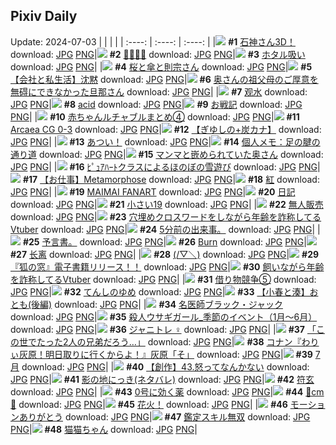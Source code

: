 ## Pixiv Daily
Update: 2024-07-03
|      |      |      |
| :----: | :----: | :----: |
|![](https://pixiv.microyu.workers.dev/c/240x480/img-master/img/2024/07/01/00/00/57/120131650_p0_master1200.jpg) **#1** [石神さん3D！](https://www.pixiv.net/artworks/120131650) download: [JPG](https://pixiv.microyu.workers.dev/img-original/img/2024/07/01/00/00/57/120131650_p0.jpg) [PNG](https://pixiv.microyu.workers.dev/img-original/img/2024/07/01/00/00/57/120131650_p0.png)|![](https://pixiv.microyu.workers.dev/c/240x480/img-master/img/2024/07/01/10/24/14/120142155_p0_master1200.jpg) **#2** [👙👙👙👙](https://www.pixiv.net/artworks/120142155) download: [JPG](https://pixiv.microyu.workers.dev/img-original/img/2024/07/01/10/24/14/120142155_p0.jpg) [PNG](https://pixiv.microyu.workers.dev/img-original/img/2024/07/01/10/24/14/120142155_p0.png)|![](https://pixiv.microyu.workers.dev/c/240x480/img-master/img/2024/07/01/00/37/01/120133501_p0_master1200.jpg) **#3** [ホタル吸い](https://www.pixiv.net/artworks/120133501) download: [JPG](https://pixiv.microyu.workers.dev/img-original/img/2024/07/01/00/37/01/120133501_p0.jpg) [PNG](https://pixiv.microyu.workers.dev/img-original/img/2024/07/01/00/37/01/120133501_p0.png)|
|![](https://pixiv.microyu.workers.dev/c/240x480/img-master/img/2024/07/02/00/00/50/120161541_p0_master1200.jpg) **#4** [桜と傘と則宗さん](https://www.pixiv.net/artworks/120161541) download: [JPG](https://pixiv.microyu.workers.dev/img-original/img/2024/07/02/00/00/50/120161541_p0.jpg) [PNG](https://pixiv.microyu.workers.dev/img-original/img/2024/07/02/00/00/50/120161541_p0.png)|![](https://pixiv.microyu.workers.dev/c/240x480/img-master/img/2024/07/02/11/59/55/120172055_p0_master1200.jpg) **#5** [【会社と私生活】沈黙](https://www.pixiv.net/artworks/120172055) download: [JPG](https://pixiv.microyu.workers.dev/img-original/img/2024/07/02/11/59/55/120172055_p0.jpg) [PNG](https://pixiv.microyu.workers.dev/img-original/img/2024/07/02/11/59/55/120172055_p0.png)|![](https://pixiv.microyu.workers.dev/c/240x480/img-master/img/2024/07/01/00/06/30/120132132_p0_master1200.jpg) **#6** [奥さんの祖父母のご厚意を無碍にできなかった旦那さん](https://www.pixiv.net/artworks/120132132) download: [JPG](https://pixiv.microyu.workers.dev/img-original/img/2024/07/01/00/06/30/120132132_p0.jpg) [PNG](https://pixiv.microyu.workers.dev/img-original/img/2024/07/01/00/06/30/120132132_p0.png)|
|![](https://pixiv.microyu.workers.dev/c/240x480/img-master/img/2024/07/01/00/01/41/120131758_p0_master1200.jpg) **#7** [观水](https://www.pixiv.net/artworks/120131758) download: [JPG](https://pixiv.microyu.workers.dev/img-original/img/2024/07/01/00/01/41/120131758_p0.jpg) [PNG](https://pixiv.microyu.workers.dev/img-original/img/2024/07/01/00/01/41/120131758_p0.png)|![](https://pixiv.microyu.workers.dev/c/240x480/img-master/img/2024/07/01/00/01/19/120131711_p0_master1200.jpg) **#8** [acid](https://www.pixiv.net/artworks/120131711) download: [JPG](https://pixiv.microyu.workers.dev/img-original/img/2024/07/01/00/01/19/120131711_p0.jpg) [PNG](https://pixiv.microyu.workers.dev/img-original/img/2024/07/01/00/01/19/120131711_p0.png)|![](https://pixiv.microyu.workers.dev/c/240x480/img-master/img/2024/07/02/19/31/39/120179967_p0_master1200.jpg) **#9** [お戦記](https://www.pixiv.net/artworks/120179967) download: [JPG](https://pixiv.microyu.workers.dev/img-original/img/2024/07/02/19/31/39/120179967_p0.jpg) [PNG](https://pixiv.microyu.workers.dev/img-original/img/2024/07/02/19/31/39/120179967_p0.png)|
|![](https://pixiv.microyu.workers.dev/c/240x480/img-master/img/2024/07/01/22/55/31/120159043_p0_master1200.jpg) **#10** [赤ちゃんルチャブルまとめ④](https://www.pixiv.net/artworks/120159043) download: [JPG](https://pixiv.microyu.workers.dev/img-original/img/2024/07/01/22/55/31/120159043_p0.jpg) [PNG](https://pixiv.microyu.workers.dev/img-original/img/2024/07/01/22/55/31/120159043_p0.png)|![](https://pixiv.microyu.workers.dev/c/240x480/img-master/img/2024/07/01/15/45/56/120147109_p0_master1200.jpg) **#11** [Arcaea CG 0-3](https://www.pixiv.net/artworks/120147109) download: [JPG](https://pixiv.microyu.workers.dev/img-original/img/2024/07/01/15/45/56/120147109_p0.jpg) [PNG](https://pixiv.microyu.workers.dev/img-original/img/2024/07/01/15/45/56/120147109_p0.png)|![](https://pixiv.microyu.workers.dev/c/240x480/img-master/img/2024/07/01/00/01/52/120131780_p0_master1200.jpg) **#12** [【ぎゆしの+炭カナ】](https://www.pixiv.net/artworks/120131780) download: [JPG](https://pixiv.microyu.workers.dev/img-original/img/2024/07/01/00/01/52/120131780_p0.jpg) [PNG](https://pixiv.microyu.workers.dev/img-original/img/2024/07/01/00/01/52/120131780_p0.png)|
|![](https://pixiv.microyu.workers.dev/c/240x480/img-master/img/2024/07/01/00/32/36/120133320_p0_master1200.jpg) **#13** [あつい！](https://www.pixiv.net/artworks/120133320) download: [JPG](https://pixiv.microyu.workers.dev/img-original/img/2024/07/01/00/32/36/120133320_p0.jpg) [PNG](https://pixiv.microyu.workers.dev/img-original/img/2024/07/01/00/32/36/120133320_p0.png)|![](https://pixiv.microyu.workers.dev/c/240x480/img-master/img/2024/07/02/06/00/10/120167698_p0_master1200.jpg) **#14** [個人メモ：足の腱の通り道](https://www.pixiv.net/artworks/120167698) download: [JPG](https://pixiv.microyu.workers.dev/img-original/img/2024/07/02/06/00/10/120167698_p0.jpg) [PNG](https://pixiv.microyu.workers.dev/img-original/img/2024/07/02/06/00/10/120167698_p0.png)|![](https://pixiv.microyu.workers.dev/c/240x480/img-master/img/2024/07/02/00/05/24/120161909_p0_master1200.jpg) **#15** [マンマと嵌められていた奥さん](https://www.pixiv.net/artworks/120161909) download: [JPG](https://pixiv.microyu.workers.dev/img-original/img/2024/07/02/00/05/24/120161909_p0.jpg) [PNG](https://pixiv.microyu.workers.dev/img-original/img/2024/07/02/00/05/24/120161909_p0.png)|
|![](https://pixiv.microyu.workers.dev/c/240x480/img-master/img/2024/07/02/17/34/51/120177259_p0_master1200.jpg) **#16** [ﾋﾟｭｱﾊｰﾄクラスによるほのぼの雪遊び](https://www.pixiv.net/artworks/120177259) download: [JPG](https://pixiv.microyu.workers.dev/img-original/img/2024/07/02/17/34/51/120177259_p0.jpg) [PNG](https://pixiv.microyu.workers.dev/img-original/img/2024/07/02/17/34/51/120177259_p0.png)|![](https://pixiv.microyu.workers.dev/c/240x480/img-master/img/2024/07/01/00/24/42/120132963_p0_master1200.jpg) **#17** [【お仕事】Metamorphose](https://www.pixiv.net/artworks/120132963) download: [JPG](https://pixiv.microyu.workers.dev/img-original/img/2024/07/01/00/24/42/120132963_p0.jpg) [PNG](https://pixiv.microyu.workers.dev/img-original/img/2024/07/01/00/24/42/120132963_p0.png)|![](https://pixiv.microyu.workers.dev/c/240x480/img-master/img/2024/07/01/00/01/37/120131750_p0_master1200.jpg) **#18** [紅](https://www.pixiv.net/artworks/120131750) download: [JPG](https://pixiv.microyu.workers.dev/img-original/img/2024/07/01/00/01/37/120131750_p0.jpg) [PNG](https://pixiv.microyu.workers.dev/img-original/img/2024/07/01/00/01/37/120131750_p0.png)|
|![](https://pixiv.microyu.workers.dev/c/240x480/img-master/img/2024/07/01/15/48/31/120147159_p0_master1200.jpg) **#19** [MAIMAI FANART](https://www.pixiv.net/artworks/120147159) download: [JPG](https://pixiv.microyu.workers.dev/img-original/img/2024/07/01/15/48/31/120147159_p0.jpg) [PNG](https://pixiv.microyu.workers.dev/img-original/img/2024/07/01/15/48/31/120147159_p0.png)|![](https://pixiv.microyu.workers.dev/c/240x480/img-master/img/2024/07/01/19/29/54/120152233_p0_master1200.jpg) **#20** [日記](https://www.pixiv.net/artworks/120152233) download: [JPG](https://pixiv.microyu.workers.dev/img-original/img/2024/07/01/19/29/54/120152233_p0.jpg) [PNG](https://pixiv.microyu.workers.dev/img-original/img/2024/07/01/19/29/54/120152233_p0.png)|![](https://pixiv.microyu.workers.dev/c/240x480/img-master/img/2024/07/01/10/44/53/120142442_p0_master1200.jpg) **#21** [小さい19](https://www.pixiv.net/artworks/120142442) download: [JPG](https://pixiv.microyu.workers.dev/img-original/img/2024/07/01/10/44/53/120142442_p0.jpg) [PNG](https://pixiv.microyu.workers.dev/img-original/img/2024/07/01/10/44/53/120142442_p0.png)|
|![](https://pixiv.microyu.workers.dev/c/240x480/img-master/img/2024/07/02/00/03/20/120161776_p0_master1200.jpg) **#22** [無人販売](https://www.pixiv.net/artworks/120161776) download: [JPG](https://pixiv.microyu.workers.dev/img-original/img/2024/07/02/00/03/20/120161776_p0.jpg) [PNG](https://pixiv.microyu.workers.dev/img-original/img/2024/07/02/00/03/20/120161776_p0.png)|![](https://pixiv.microyu.workers.dev/c/240x480/img-master/img/2024/07/01/20/03/59/120153188_p0_master1200.jpg) **#23** [穴埋めクロスワードをしながら年齢を詐称してるVtuber](https://www.pixiv.net/artworks/120153188) download: [JPG](https://pixiv.microyu.workers.dev/img-original/img/2024/07/01/20/03/59/120153188_p0.jpg) [PNG](https://pixiv.microyu.workers.dev/img-original/img/2024/07/01/20/03/59/120153188_p0.png)|![](https://pixiv.microyu.workers.dev/c/240x480/img-master/img/2024/07/01/19/32/22/120152326_p0_master1200.jpg) **#24** [5分前の出来事。](https://www.pixiv.net/artworks/120152326) download: [JPG](https://pixiv.microyu.workers.dev/img-original/img/2024/07/01/19/32/22/120152326_p0.jpg) [PNG](https://pixiv.microyu.workers.dev/img-original/img/2024/07/01/19/32/22/120152326_p0.png)|
|![](https://pixiv.microyu.workers.dev/c/240x480/img-master/img/2024/07/01/06/54/33/120139421_p0_master1200.jpg) **#25** [予言書。](https://www.pixiv.net/artworks/120139421) download: [JPG](https://pixiv.microyu.workers.dev/img-original/img/2024/07/01/06/54/33/120139421_p0.jpg) [PNG](https://pixiv.microyu.workers.dev/img-original/img/2024/07/01/06/54/33/120139421_p0.png)|![](https://pixiv.microyu.workers.dev/c/240x480/img-master/img/2024/07/02/00/00/40/120161516_p0_master1200.jpg) **#26** [Burn](https://www.pixiv.net/artworks/120161516) download: [JPG](https://pixiv.microyu.workers.dev/img-original/img/2024/07/02/00/00/40/120161516_p0.jpg) [PNG](https://pixiv.microyu.workers.dev/img-original/img/2024/07/02/00/00/40/120161516_p0.png)|![](https://pixiv.microyu.workers.dev/c/240x480/img-master/img/2024/07/01/03/05/36/120136882_p0_master1200.jpg) **#27** [长离](https://www.pixiv.net/artworks/120136882) download: [JPG](https://pixiv.microyu.workers.dev/img-original/img/2024/07/01/03/05/36/120136882_p0.jpg) [PNG](https://pixiv.microyu.workers.dev/img-original/img/2024/07/01/03/05/36/120136882_p0.png)|
|![](https://pixiv.microyu.workers.dev/c/240x480/img-master/img/2024/07/01/16/41/48/120148138_p0_master1200.jpg) **#28** [(/▽＼)](https://www.pixiv.net/artworks/120148138) download: [JPG](https://pixiv.microyu.workers.dev/img-original/img/2024/07/01/16/41/48/120148138_p0.jpg) [PNG](https://pixiv.microyu.workers.dev/img-original/img/2024/07/01/16/41/48/120148138_p0.png)|![](https://pixiv.microyu.workers.dev/c/240x480/img-master/img/2024/07/02/11/47/57/120171861_p0_master1200.jpg) **#29** [『狐の窓』電子書籍リリース！！](https://www.pixiv.net/artworks/120171861) download: [JPG](https://pixiv.microyu.workers.dev/img-original/img/2024/07/02/11/47/57/120171861_p0.jpg) [PNG](https://pixiv.microyu.workers.dev/img-original/img/2024/07/02/11/47/57/120171861_p0.png)|![](https://pixiv.microyu.workers.dev/c/240x480/img-master/img/2024/07/02/21/50/27/120184178_p0_master1200.jpg) **#30** [飼いながら年齢を詐称してるVtuber](https://www.pixiv.net/artworks/120184178) download: [JPG](https://pixiv.microyu.workers.dev/img-original/img/2024/07/02/21/50/27/120184178_p0.jpg) [PNG](https://pixiv.microyu.workers.dev/img-original/img/2024/07/02/21/50/27/120184178_p0.png)|
|![](https://pixiv.microyu.workers.dev/c/240x480/img-master/img/2024/07/01/18/38/56/120150903_p0_master1200.jpg) **#31** [借り物競争⑤](https://www.pixiv.net/artworks/120150903) download: [JPG](https://pixiv.microyu.workers.dev/img-original/img/2024/07/01/18/38/56/120150903_p0.jpg) [PNG](https://pixiv.microyu.workers.dev/img-original/img/2024/07/01/18/38/56/120150903_p0.png)|![](https://pixiv.microyu.workers.dev/c/240x480/img-master/img/2024/07/01/14/37/02/120146049_p0_master1200.jpg) **#32** [てんしのゆめ](https://www.pixiv.net/artworks/120146049) download: [JPG](https://pixiv.microyu.workers.dev/img-original/img/2024/07/01/14/37/02/120146049_p0.jpg) [PNG](https://pixiv.microyu.workers.dev/img-original/img/2024/07/01/14/37/02/120146049_p0.png)|![](https://pixiv.microyu.workers.dev/c/240x480/img-master/img/2024/07/01/20/59/56/120154863_p0_master1200.jpg) **#33** [【小春と湊】おとも(後編)](https://www.pixiv.net/artworks/120154863) download: [JPG](https://pixiv.microyu.workers.dev/img-original/img/2024/07/01/20/59/56/120154863_p0.jpg) [PNG](https://pixiv.microyu.workers.dev/img-original/img/2024/07/01/20/59/56/120154863_p0.png)|
|![](https://pixiv.microyu.workers.dev/c/240x480/img-master/img/2024/07/01/17/44/32/120149464_p0_master1200.jpg) **#34** [名医師ブラック・ジャック](https://www.pixiv.net/artworks/120149464) download: [JPG](https://pixiv.microyu.workers.dev/img-original/img/2024/07/01/17/44/32/120149464_p0.jpg) [PNG](https://pixiv.microyu.workers.dev/img-original/img/2024/07/01/17/44/32/120149464_p0.png)|![](https://pixiv.microyu.workers.dev/c/240x480/img-master/img/2024/07/01/00/21/26/120132845_p0_master1200.jpg) **#35** [殺人ウサギガール_季節のイベント（1月〜6月）](https://www.pixiv.net/artworks/120132845) download: [JPG](https://pixiv.microyu.workers.dev/img-original/img/2024/07/01/00/21/26/120132845_p0.jpg) [PNG](https://pixiv.microyu.workers.dev/img-original/img/2024/07/01/00/21/26/120132845_p0.png)|![](https://pixiv.microyu.workers.dev/c/240x480/img-master/img/2024/07/02/21/00/59/120182596_p0_master1200.jpg) **#36** [ジャニトレ︎︎ ♀](https://www.pixiv.net/artworks/120182596) download: [JPG](https://pixiv.microyu.workers.dev/img-original/img/2024/07/02/21/00/59/120182596_p0.jpg) [PNG](https://pixiv.microyu.workers.dev/img-original/img/2024/07/02/21/00/59/120182596_p0.png)|
|![](https://pixiv.microyu.workers.dev/c/240x480/img-master/img/2024/07/01/00/42/59/120133706_p0_master1200.jpg) **#37** [「この世でたった2人の兄弟だろう…」](https://www.pixiv.net/artworks/120133706) download: [JPG](https://pixiv.microyu.workers.dev/img-original/img/2024/07/01/00/42/59/120133706_p0.jpg) [PNG](https://pixiv.microyu.workers.dev/img-original/img/2024/07/01/00/42/59/120133706_p0.png)|![](https://pixiv.microyu.workers.dev/c/240x480/img-master/img/2024/07/01/17/04/35/120146613_p0_master1200.jpg) **#38** [コナン『わりぃ灰原！明日取りに行くからよ！』灰原「そ」](https://www.pixiv.net/artworks/120146613) download: [JPG](https://pixiv.microyu.workers.dev/img-original/img/2024/07/01/17/04/35/120146613_p0.jpg) [PNG](https://pixiv.microyu.workers.dev/img-original/img/2024/07/01/17/04/35/120146613_p0.png)|![](https://pixiv.microyu.workers.dev/c/240x480/img-master/img/2024/07/01/22/45/59/120158718_p0_master1200.jpg) **#39** [7月](https://www.pixiv.net/artworks/120158718) download: [JPG](https://pixiv.microyu.workers.dev/img-original/img/2024/07/01/22/45/59/120158718_p0.jpg) [PNG](https://pixiv.microyu.workers.dev/img-original/img/2024/07/01/22/45/59/120158718_p0.png)|
|![](https://pixiv.microyu.workers.dev/c/240x480/img-master/img/2024/07/02/19/23/59/120179756_p0_master1200.jpg) **#40** [【創作】43.怒ってなんかない](https://www.pixiv.net/artworks/120179756) download: [JPG](https://pixiv.microyu.workers.dev/img-original/img/2024/07/02/19/23/59/120179756_p0.jpg) [PNG](https://pixiv.microyu.workers.dev/img-original/img/2024/07/02/19/23/59/120179756_p0.png)|![](https://pixiv.microyu.workers.dev/c/240x480/img-master/img/2024/07/02/01/07/19/120163750_p0_master1200.jpg) **#41** [影の地にっき(ネタバレ)](https://www.pixiv.net/artworks/120163750) download: [JPG](https://pixiv.microyu.workers.dev/img-original/img/2024/07/02/01/07/19/120163750_p0.jpg) [PNG](https://pixiv.microyu.workers.dev/img-original/img/2024/07/02/01/07/19/120163750_p0.png)|![](https://pixiv.microyu.workers.dev/c/240x480/img-master/img/2024/07/02/00/07/46/120162011_p0_master1200.jpg) **#42** [符玄](https://www.pixiv.net/artworks/120162011) download: [JPG](https://pixiv.microyu.workers.dev/img-original/img/2024/07/02/00/07/46/120162011_p0.jpg) [PNG](https://pixiv.microyu.workers.dev/img-original/img/2024/07/02/00/07/46/120162011_p0.png)|
|![](https://pixiv.microyu.workers.dev/c/240x480/img-master/img/2024/07/01/08/23/16/120140668_p0_master1200.jpg) **#43** [0号に効く薬](https://www.pixiv.net/artworks/120140668) download: [JPG](https://pixiv.microyu.workers.dev/img-original/img/2024/07/01/08/23/16/120140668_p0.jpg) [PNG](https://pixiv.microyu.workers.dev/img-original/img/2024/07/01/08/23/16/120140668_p0.png)|![](https://pixiv.microyu.workers.dev/c/240x480/img-master/img/2024/07/01/20/30/30/120153933_p0_master1200.jpg) **#44** [🌸cm🌸](https://www.pixiv.net/artworks/120153933) download: [JPG](https://pixiv.microyu.workers.dev/img-original/img/2024/07/01/20/30/30/120153933_p0.jpg) [PNG](https://pixiv.microyu.workers.dev/img-original/img/2024/07/01/20/30/30/120153933_p0.png)|![](https://pixiv.microyu.workers.dev/c/240x480/img-master/img/2024/07/01/00/29/46/120133168_p0_master1200.jpg) **#45** [花火！](https://www.pixiv.net/artworks/120133168) download: [JPG](https://pixiv.microyu.workers.dev/img-original/img/2024/07/01/00/29/46/120133168_p0.jpg) [PNG](https://pixiv.microyu.workers.dev/img-original/img/2024/07/01/00/29/46/120133168_p0.png)|
|![](https://pixiv.microyu.workers.dev/c/240x480/img-master/img/2024/07/02/22/09/25/120184849_p0_master1200.jpg) **#46** [モーションありがとう](https://www.pixiv.net/artworks/120184849) download: [JPG](https://pixiv.microyu.workers.dev/img-original/img/2024/07/02/22/09/25/120184849_p0.jpg) [PNG](https://pixiv.microyu.workers.dev/img-original/img/2024/07/02/22/09/25/120184849_p0.png)|![](https://pixiv.microyu.workers.dev/c/240x480/img-master/img/2024/07/01/17/41/12/120149389_p0_master1200.jpg) **#47** [鑑定スキル無双](https://www.pixiv.net/artworks/120149389) download: [JPG](https://pixiv.microyu.workers.dev/img-original/img/2024/07/01/17/41/12/120149389_p0.jpg) [PNG](https://pixiv.microyu.workers.dev/img-original/img/2024/07/01/17/41/12/120149389_p0.png)|![](https://pixiv.microyu.workers.dev/c/240x480/img-master/img/2024/07/02/00/02/40/120161720_p0_master1200.jpg) **#48** [猫猫ちゃん](https://www.pixiv.net/artworks/120161720) download: [JPG](https://pixiv.microyu.workers.dev/img-original/img/2024/07/02/00/02/40/120161720_p0.jpg) [PNG](https://pixiv.microyu.workers.dev/img-original/img/2024/07/02/00/02/40/120161720_p0.png)|

